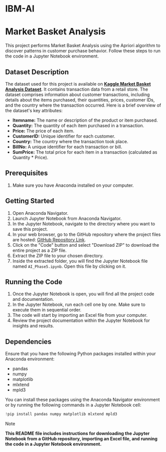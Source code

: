 # IBM-AI
# Market Basket Analysis

This project performs Market Basket Analysis using the Apriori algorithm to discover patterns in customer purchase behavior. Follow these steps to run the code in a Jupyter Notebook environment.


## Dataset Description
The dataset used for this project is available on __[Kaggle Market Basket Analysis Dataset](https://www.kaggle.com/datasets/aslanahmedov/market-basket-analysis)__. It contains transaction data from a retail store. The dataset comprises information about customer transactions, including details about the items purchased, their quantities, prices, customer IDs, and the country where the transaction occurred. Here is a brief overview of the dataset's key attributes:

<div class="alert alert-block alert-info">
    <ul>
        <li><b>Itemname:</b> The name or description of the product or item purchased.</li>
        <li><b>Quantity:</b> The quantity of each item purchased in a transaction.</li>
        <li><b>Price:</b> The price of each item.</li>
        <li><b>CustomerID:</b> Unique identifier for each customer.</li>
        <li><b>Country:</b> The country where the transaction took place.</li>
        <li><b>BillNo:</b> A unique identifier for each transaction or bill.</li>
        <li><b>SumPrice:</b> The total price for each item in a transaction (calculated as Quantity * Price).</li>
    </ul>
</div>

## Prerequisites

1. Make sure you have Anaconda installed on your computer.

## Getting Started

1. Open Anaconda Navigator.
2. Launch Jupyter Notebook from Anaconda Navigator.
3. In the Jupyter Notebook, navigate to the directory where you want to save this project.
4. In your web browser, go to the GitHub repository where the project files are hosted: [GitHub Repository Link](https://github.com/suhaibpalli/IBM-AI).
5. Click on the "Code" button and select "Download ZIP" to download the entire project as a ZIP file.
6. Extract the ZIP file to your chosen directory.
7. Inside the extracted folder, you will find the Jupyter Notebook file named `AI_Phase5.ipynb`. Open this file by clicking on it.

## Running the Code

1. Once the Jupyter Notebook is open, you will find all the project code and documentation.
2. In the Jupyter Notebook, run each cell one by one. Make sure to execute them in sequential order.
3. The code will start by importing an Excel file from your computer. 
5. Review the project documentation within the Jupyter Notebook for insights and results.

## Dependencies

Ensure that you have the following Python packages installed within your Anaconda environment:
- pandas
- numpy
- matplotlib
- mlxtend
- mpld3

You can install these packages using the Anaconda Navigator environment or by running the following commands in a Jupyter Notebook cell:

```python
!pip install pandas numpy matplotlib mlxtend mpld3
```

> [!NOTE]
> __This README file includes instructions for downloading the Jupyter Notebook from a GitHub repository, importing an Excel file, and running the code in a Jupyter Notebook environment.__
